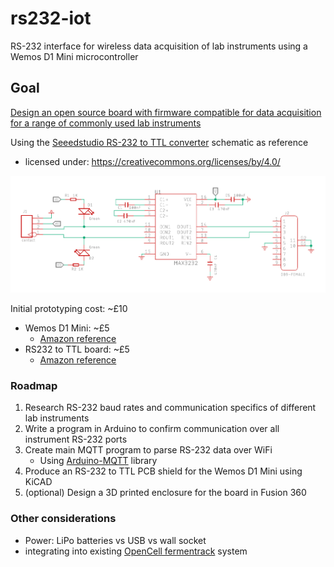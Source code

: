 # rs232-iot
RS-232 interface for wireless data acquisition of lab instruments using a Wemos D1 Mini microcontroller

## Goal
[Design an open source board with firmware compatible for data acquisition for a range of commonly used lab instruments](https://www.opencell.bio/summerprojects)

Using the [Seeedstudio RS-232 to TTL converter](https://wiki.seeedstudio.com/RS-232_To_TTL_Conveter-MAX3232IDR/) schematic as reference
- licensed under: https://creativecommons.org/licenses/by/4.0/

![RS232 to TTL schematic](https://github.com/Daara-S/rs232-iot/blob/c448758bb464558fb18fa813880b34b3b7868661/rs232/RS232%20to%20TTL%20Converter%20schematic.PNG)

Initial prototyping cost: ~£10
- Wemos D1 Mini: ~£5
    - [Amazon reference](https://www.amazon.co.uk/AZDelivery-Development-ESP8266EX-Compatible-Micropython/dp/B08BTH77F3/ref=sr_1_3?dchild=1&keywords=wemos%2Bd1%2Bmini&qid=1623942509&sr=8-3&th=1)
- RS232 to TTL board: ~£5
    - [Amazon reference](https://www.amazon.co.uk/DollaTek-MAX3232-Serial-Converter-Connector/dp/B07DK3874B/ref=sr_1_3?dchild=1&keywords=rs232+to+ttl&qid=1623942563&sr=8-3)

### Roadmap
1. Research RS-232 baud rates and communication specifics of different lab instruments
2. Write a program in Arduino to confirm communication over all instrument RS-232 ports
4. Create main MQTT program to parse RS-232 data over WiFi
    * Using [Arduino-MQTT](https://github.com/256dpi/arduino-mqtt) library
5. Produce an RS-232 to TTL PCB shield for the Wemos D1 Mini using KiCAD
6. (optional) Design a 3D printed enclosure for the board in Fusion 360

### Other considerations
- Power: LiPo batteries vs USB vs wall socket
- integrating into existing [OpenCell fermentrack](https://github.com/tmopencell/sudo.bio) system
